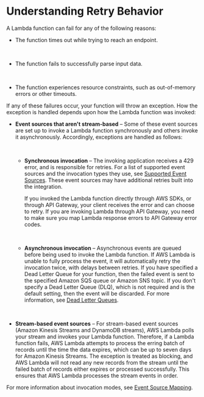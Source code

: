 # Understanding Retry Behavior<a name="retries-on-errors"></a>

A Lambda function can fail for any of the following reasons:

+ The function times out while trying to reach an endpoint\.

   

+ The function fails to successfully parse input data\.

   

+ The function experiences resource constraints, such as out\-of\-memory errors or other timeouts\.

If any of these failures occur, your function will throw an exception\. How the exception is handled depends upon how the Lambda function was invoked:

+ **Event sources that aren't stream\-based** – Some of these event sources are set up to invoke a Lambda function synchronously and others invoke it asynchronously\. Accordingly, exceptions are handled as follows:

   

  + **Synchronous invocation** – The invoking application receives a 429 error, and is responsible for retries\. For a list of supported event sources and the invocation types they use, see [Supported Event Sources](http://docs.aws.amazon.com/lambda/latest/dg/invoking-lambda-function.html)\. These event sources may have additional retries built into the integration\. 

    If you invoked the Lambda function directly through AWS SDKs, or through API Gateway, your client receives the error and can choose to retry\. If you are invoking Lambda through API Gateway, you need to make sure you map Lambda response errors to API Gateway error codes\.

     

  + **Asynchronous invocation** – Asynchronous events are queued before being used to invoke the Lambda function\. If AWS Lambda is unable to fully process the event, it will automatically retry the invocation twice, with delays between retries\. If you have specified a Dead Letter Queue for your function, then the failed event is sent to the specified Amazon SQS queue or Amazon SNS topic\. If you don't specify a Dead Letter Queue \(DLQ\), which is not required and is the default setting, then the event will be discarded\. For more information, see [Dead Letter Queues](dlq.md)\. 

     

+ **Stream\-based event sources** – For stream\-based event sources \(Amazon Kinesis Streams and DynamoDB streams\), AWS Lambda polls your stream and invokes your Lambda function\. Therefore, if a Lambda function fails, AWS Lambda attempts to process the erring batch of records until the time the data expires, which can be up to seven days for Amazon Kinesis Streams\. The exception is treated as blocking, and AWS Lambda will not read any new records from the stream until the failed batch of records either expires or processed successfully\. This ensures that AWS Lambda processes the stream events in order\.

For more information about invocation modes, see [Event Source Mapping](java-invocation-options.md#intro-invocation-modes)\.
